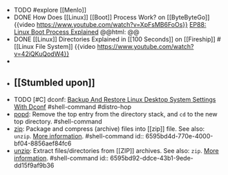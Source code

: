 - TODO #explore [[Menlo]]
- DONE How Does [[Linux]] [[Boot]] Process Work? on [[ByteByteGo]]
  {{video https://www.youtube.com/watch?v=XpFsMB6FoOs}}
  [EP88: Linux Boot Process Explained](https://blog.bytebytego.com/p/ep88-linux-boot-process-explained)
  @@html: @@
- DONE [[Linux]] Directories Explained in [[100 Seconds]] on [[Fireship]]
  #[[Linux File System]]
  {{video https://www.youtube.com/watch?v=42iQKuQodW4}}
-
- ## [[Stumbled upon]]
- TODO [#C] dconf: [Backup And Restore Linux Desktop System Settings With Dconf](https://ostechnix.com/backup-and-restore-linux-desktop-system-settings-with-dconf/) #shell-command #distro-hop
- [popd](https://www.gnu.org/software/bash/manual/html_node/Directory-Stack-Builtins.html#index-popd): Remove the top entry from the directory stack, and `cd` to the new top directory. #shell-command
- [zip](https://command-not-found.com/zip): Package and compress (archive) files into [[zip]] file. See also: `unzip`. [More information](https://manned.org/zip). #shell-command
  id:: 6595bd4d-770e-4000-bf04-8856aef84fc6
- [unzip](https://command-not-found.com/unzip): Extract files/directories from [[ZIP]] archives. See also:  `zip`. [More information](https://manned.org/unzip). #shell-command
  id:: 6595bd92-ddce-43b1-9ede-dd15f9af9b36